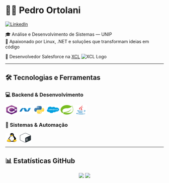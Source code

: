 # 👨‍💻 Pedro Ortolani  
[![LinkedIn](https://img.shields.io/badge/LinkedIn-Perfil-blue?logo=linkedin)](https://www.linkedin.com/in/pedro-ortolani-6283ab203/)

🎓 Análise e Desenvolvimento de Sistemas — UNIP  
🐧 Apaixonado por Linux, .NET e soluções que transformam ideias em código

🚀 Desenvolvedor Salesforce na [XCL](https://xcl.digital/)  <img align="top" alt="XCL Logo" height="30" width="40" src="https://xcl.digital/wp-content/uploads/2023/09/XCL-Logo-Vermelho.svg">

---

## 🛠️ Tecnologias e Ferramentas

### 💻 Backend & Desenvolvimento
<div style="display: inline_block">
  <img align="center" alt="C#" height="30" width="40" src="https://github.com/devicons/devicon/blob/master/icons/csharp/csharp-original.svg">
  <img align="center" alt=".NET" height="30" width="40" src="https://github.com/devicons/devicon/blob/master/icons/dot-net/dot-net-original.svg">
  <img align="center" alt="Python" height="30" width="40" src="https://raw.githubusercontent.com/devicons/devicon/master/icons/python/python-original.svg">
  <img align="center" alt="Salesforce" height="30" width="40" src="https://github.com/devicons/devicon/blob/master/icons/salesforce/salesforce-original.svg">
  <img align="center" alt="Salesforce" height="30" width="40" src="https://github.com/devicons/devicon/blob/master/icons/spring/spring-original.svg">
  <img align="center" alt="Salesforce" height="30" width="40" src="https://github.com/devicons/devicon/blob/master/icons/java/java-original.svg">
</div>

### 🐧 Sistemas & Automação
<div style="display: inline_block">
  <img align="center" alt="Linux" height="30" width="40" src="https://github.com/devicons/devicon/blob/master/icons/linux/linux-original.svg">
  <img align="center" alt="Bash" height="30" width="40" src="https://github.com/devicons/devicon/blob/master/icons/bash/bash-original.svg">
</div>

---

## 📊 Estatísticas GitHub

<div align="center">
  <img height="180em" src="https://github-profile-summary-cards.vercel.app/api/cards/profile-details?username=PedroGuiOrtolaniRocha&theme=transparent"/>
  <img height="180em" src="https://github-readme-stats.vercel.app/api/top-langs/?username=PedroGuiOrtolaniRocha&layout=compact&theme=transparent&hide_border=true"/>
</div>
